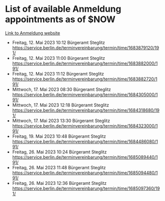 # List of available Anmeldung appointments as of $NOW
[Link to Anmeldung website](https://service.berlin.de/terminvereinbarung/termin/tag.php?termin=1&anliegen[]=120686&dienstleisterlist=122210,122217,327316,122219,327312,122227,327314,122231,327346,122243,327348,122254,122252,329742,122260,329745,122262,329748,122271,327278,122273,327274,122277,327276,330436,122280,327294,122282,327290,122284,327292,122291,327270,122285,327266,122286,327264,122296,327268,150230,329760,122297,327286,122294,327284,122312,329763,122314,329775,122304,327330,122311,327334,122309,327332,317869,122281,327352,122279,329772,122283,122276,327324,122274,327326,122267,329766,122246,327318,122251,327320,122257,327322,122208,327298,122226,327300&herkunft=http%3A%2F%2Fservice.berlin.de%2Fdienstleistung%2F120686%2F)
- Freitag, 12. Mai 2023 10:12 Bürgeramt Steglitz https://service.berlin.de/terminvereinbarung/termin/time/1683879120/191/
- Freitag, 12. Mai 2023 11:00 Bürgeramt Steglitz https://service.berlin.de/terminvereinbarung/termin/time/1683882000/191/
- Freitag, 12. Mai 2023 11:12 Bürgeramt Steglitz https://service.berlin.de/terminvereinbarung/termin/time/1683882720/191/
- Mittwoch, 17. Mai 2023 08:30 Bürgeramt Steglitz https://service.berlin.de/terminvereinbarung/termin/time/1684305000/191/
- Mittwoch, 17. Mai 2023 12:18 Bürgeramt Steglitz https://service.berlin.de/terminvereinbarung/termin/time/1684318680/191/
- Mittwoch, 17. Mai 2023 13:30 Bürgeramt Steglitz https://service.berlin.de/terminvereinbarung/termin/time/1684323000/191/
- Freitag, 19. Mai 2023 10:48 Bürgeramt Steglitz https://service.berlin.de/terminvereinbarung/termin/time/1684486080/191/
- Freitag, 26. Mai 2023 10:24 Bürgeramt Steglitz https://service.berlin.de/terminvereinbarung/termin/time/1685089440/191/
- Freitag, 26. Mai 2023 11:48 Bürgeramt Steglitz https://service.berlin.de/terminvereinbarung/termin/time/1685094480/191/
- Freitag, 26. Mai 2023 12:36 Bürgeramt Steglitz https://service.berlin.de/terminvereinbarung/termin/time/1685097360/191/
